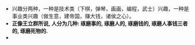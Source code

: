 - 兴趣分两种，一种是技术类（下棋，弹琴，画画，编程，武士）兴趣，一种是事业类兴趣（做生意，建帝国，赚大钱，诸侯之心）。
- **正像王立群所说, 人分为几种: 琢磨事的, 琢磨人的, 琢磨钱的, 琢磨人事钱三者的, 琢磨死物的.**
-
